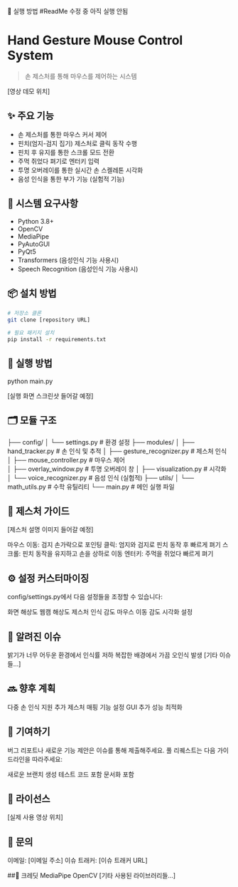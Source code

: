🚀 실행 방법
#ReadMe 수정 중 아직 실행 안됨

# Hand Gesture Mouse Control System
> 손 제스처를 통해 마우스를 제어하는 시스템

[영상 데모 위치]

## ✨ 주요 기능
- 손 제스처를 통한 마우스 커서 제어
- 핀치(엄지-검지 집기) 제스처로 클릭 동작 수행  
- 핀치 후 유지를 통한 스크롤 모드 전환
- 주먹 쥐었다 펴기로 엔터키 입력
- 투명 오버레이를 통한 실시간 손 스켈레톤 시각화
- 음성 인식을 통한 부가 기능 (실험적 기능)

## 🔧 시스템 요구사항
- Python 3.8+
- OpenCV
- MediaPipe 
- PyAutoGUI
- PyQt5
- Transformers (음성인식 기능 사용시)
- Speech Recognition (음성인식 기능 사용시)

## 📦 설치 방법
```bash
# 저장소 클론
git clone [repository URL]

# 필요 패키지 설치  
pip install -r requirements.txt
```
## 🚀 실행 방법
python main.py

[실행 화면 스크린샷 들어갈 예정]

## 🗂 모듈 구조
├── config/
│   └── settings.py         # 환경 설정
├── modules/
│   ├── hand_tracker.py     # 손 인식 및 추적
│   ├── gesture_recognizer.py # 제스처 인식
│   ├── mouse_controller.py   # 마우스 제어  
│   ├── overlay_window.py     # 투명 오버레이 창
│   ├── visualization.py      # 시각화
│   └── voice_recognizer.py   # 음성 인식 (실험적)
├── utils/
│   └── math_utils.py       # 수학 유틸리티
└── main.py                 # 메인 실행 파일

## 👋 제스처 가이드
[제스처 설명 이미지 들어갈 예정]

마우스 이동: 검지 손가락으로 포인팅
클릭: 엄지와 검지로 핀치 동작 후 빠르게 펴기
스크롤: 핀치 동작을 유지하고 손을 상하로 이동
엔터키: 주먹을 쥐었다 빠르게 펴기

## ⚙️ 설정 커스터마이징
config/settings.py에서 다음 설정들을 조정할 수 있습니다:

화면 해상도
웹캠 해상도
제스처 인식 감도
마우스 이동 감도
시각화 설정

## 🐛 알려진 이슈
밝기가 너무 어두운 환경에서 인식률 저하
복잡한 배경에서 가끔 오인식 발생
[기타 이슈들...]

## 🔜 향후 계획
 다중 손 인식 지원
 추가 제스처 매핑 기능
 설정 GUI 추가
 성능 최적화

## 🤝 기여하기
버그 리포트나 새로운 기능 제안은 이슈를 통해 제출해주세요.
풀 리퀘스트는 다음 가이드라인을 따라주세요:

새로운 브랜치 생성
테스트 코드 포함
문서화 포함

## 📜 라이선스
[실제 사용 영상 위치]

## 💬 문의
이메일: [이메일 주소]
이슈 트래커: [이슈 트래커 URL]

##🙏 크레딧
MediaPipe
OpenCV
[기타 사용된 라이브러리들...]

